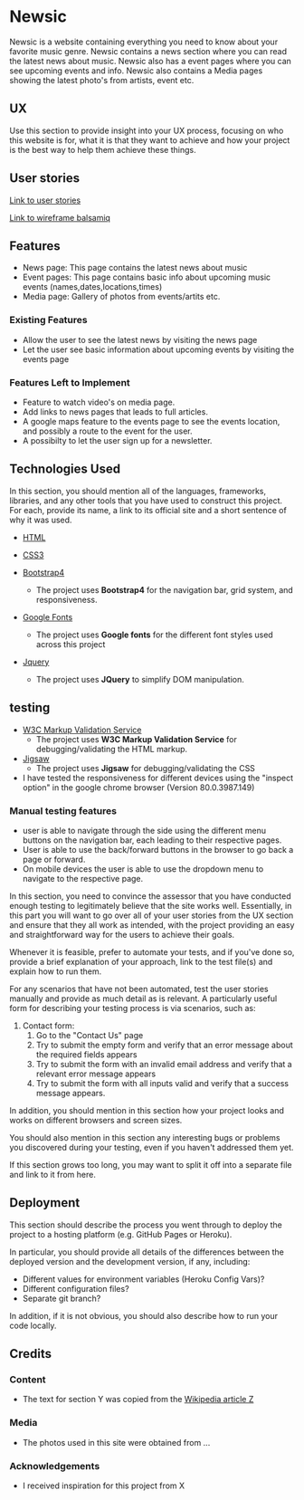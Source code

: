 # Newsic

Newsic is a website containing everything you need to know about your favorite music genre.
Newsic contains a news section where you can read the latest news about music. 
Newsic also has a event pages where you can see upcoming events and info.
Newsic also contains a Media pages showing the latest photo's from artists, event  etc.
 
## UX
 
Use this section to provide insight into your UX process, focusing on who this website is for, what it is that they want to achieve and how your project is the best way to help them achieve these things.

## User  stories

[Link to  user stories](https://github.com/kris965/milestoneproject1/issues/1)

[Link to wireframe balsamiq](./milestone1.pdf)

## Features

- News page: This page contains the latest news about music
- Event pages: This page contains basic info about upcoming music events (names,dates,locations,times)
- Media page: Gallery of photos from events/artits etc.
 
### Existing Features
- Allow the user to see the latest news by visiting the news page
- Let the user see basic information about upcoming events by visiting the events page

### Features Left to Implement
- Feature to watch video's on media page.
- Add links to news pages that leads to full articles.
- A google maps feature to the events page to see the events location, and possibly a route to the event for the user.
- A possibilty to let the user sign up for a newsletter.

## Technologies Used

In this section, you should mention all of the languages, frameworks, libraries, and any other tools that you have used to construct this project. For each, provide its name, a link to its official site and a short sentence of why it was used.


- [HTML](https://jquery.com)

- [CSS3](https://jquery.com)

- [Bootstrap4](https://getbootstrap.com/)
    - The project uses **Bootstrap4** for the navigation bar, grid system, and responsiveness.
- [Google Fonts](https://fonts.google.com/)
    - The project uses **Google fonts** for the different font styles used across this project
- [Jquery](https://jquery.com)
    - The project uses **JQuery** to simplify DOM manipulation.
       


## testing

- [W3C Markup Validation Service](https://validator.w3.org/#validate_by_uri)
    - The project uses **W3C Markup Validation Service** for debugging/validating the HTML markup.
- [Jigsaw](https://jigsaw.w3.org/css-validator/)
    - The project uses **Jigsaw** for debugging/validating the CSS
- I have tested the responsiveness for different devices using the "inspect option" in the google chrome browser (Version 80.0.3987.149)

### Manual testing features

- user is able to navigate through the side using the different menu buttons on the navigation bar, each leading to their respective pages.
- User is able to use the back/forward buttons in the browser to go back a page or forward.
- On mobile devices the user is able to use the dropdown menu to navigate to the respective page. 



In this section, you need to convince the assessor that you have conducted enough testing to legitimately believe that the site works well. Essentially, in this part you will want to go over all of your user stories from the UX section and ensure that they all work as intended, with the project providing an easy and straightforward way for the users to achieve their goals.

Whenever it is feasible, prefer to automate your tests, and if you've done so, provide a brief explanation of your approach, link to the test file(s) and explain how to run them.

For any scenarios that have not been automated, test the user stories manually and provide as much detail as is relevant. A particularly useful form for describing your testing process is via scenarios, such as:

1. Contact form:
    1. Go to the "Contact Us" page
    2. Try to submit the empty form and verify that an error message about the required fields appears
    3. Try to submit the form with an invalid email address and verify that a relevant error message appears
    4. Try to submit the form with all inputs valid and verify that a success message appears.

In addition, you should mention in this section how your project looks and works on different browsers and screen sizes.

You should also mention in this section any interesting bugs or problems you discovered during your testing, even if you haven't addressed them yet.

If this section grows too long, you may want to split it off into a separate file and link to it from here.

## Deployment

This section should describe the process you went through to deploy the project to a hosting platform (e.g. GitHub Pages or Heroku).

In particular, you should provide all details of the differences between the deployed version and the development version, if any, including:
- Different values for environment variables (Heroku Config Vars)?
- Different configuration files?
- Separate git branch?

In addition, if it is not obvious, you should also describe how to run your code locally.


## Credits

### Content
- The text for section Y was copied from the [Wikipedia article Z](https://en.wikipedia.org/wiki/Z)

### Media
- The photos used in this site were obtained from ...

### Acknowledgements

- I received inspiration for this project from X

